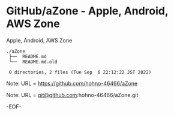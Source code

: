 # GitHub/aZone - Apple, Android, AWS Zone

Apple, Android, AWS Zone

    ./aZone
     ├──  README.md
     └──  README.md.old
     
     0 directories, 2 files (Tue Sep  6 22:12:22 JST 2022)


Note: URL = https://github.com/hohno-46466/aZone

Note: URL = git@github.com:hohno-46466/aZone.git

-EOF-
